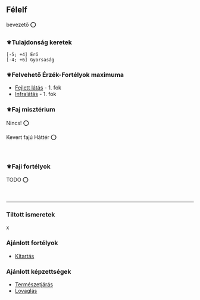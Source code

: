 ## Félelf

bevezető ⭕

### ⚜️Tulajdonság keretek

```
[-5; +4] Erő
[-4; +6] Gyorsaság
```

### ⚜️Felvehető Érzék-Fortélyok maximuma

- [Fejlett látás](../fortelyok.erzekek/fejlett_latas.md) - 1. fok
- [Infralátás](../fortelyok.erzekek/infralatas.md) - 1. fok

### ⚜️Faj misztérium

Nincs! ⭕

Kevert fajú Háttér ⭕

<br />

### ⚜️Faji fortélyok

TODO ⭕

<br />

---
### Tiltott ismeretek

x

### Ajánlott fortélyok

- [Kitartás](../fortelyok.altalanos/kitartas.md)

### Ajánlott képzettségek

- [Természetjárás](../kepzettsegek.szekunder/termeszetjaras.md)
- [Lovaglás](../kepzettsegek.szekunder/lovaglas.md)
